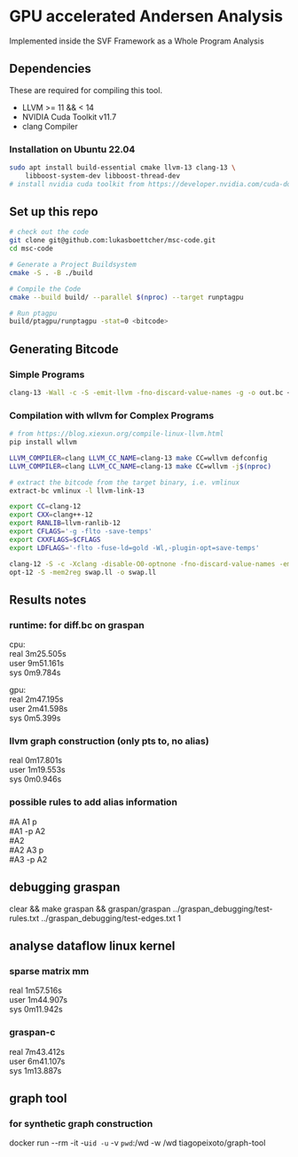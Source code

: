 
# GPU accelerated Andersen Analysis
Implemented inside the SVF Framework as a Whole Program Analysis

## Dependencies

These are required for compiling this tool.

- LLVM >= 11 && < 14
- NVIDIA Cuda Toolkit v11.7
- clang Compiler

### Installation on Ubuntu 22.04
```bash
sudo apt install build-essential cmake llvm-13 clang-13 \
    libboost-system-dev libboost-thread-dev
# install nvidia cuda toolkit from https://developer.nvidia.com/cuda-downloads
```

## Set up this repo
```bash
# check out the code
git clone git@github.com:lukasboettcher/msc-code.git
cd msc-code

# Generate a Project Buildsystem
cmake -S . -B ./build

# Compile the Code
cmake --build build/ --parallel $(nproc) --target runptagpu

# Run ptagpu
build/ptagpu/runptagpu -stat=0 <bitcode>
```


## Generating Bitcode
### Simple Programs
```bash
clang-13 -Wall -c -S -emit-llvm -fno-discard-value-names -g -o out.bc <in>
```

### Compilation with wllvm for Complex Programs
```bash
# from https://blog.xiexun.org/compile-linux-llvm.html
pip install wllvm

LLVM_COMPILER=clang LLVM_CC_NAME=clang-13 make CC=wllvm defconfig
LLVM_COMPILER=clang LLVM_CC_NAME=clang-13 make CC=wllvm -j$(nproc)

# extract the bitcode from the target binary, i.e. vmlinux
extract-bc vmlinux -l llvm-link-13
```

```bash
export CC=clang-12
export CXX=clang++-12
export RANLIB=llvm-ranlib-12
export CFLAGS='-g -flto -save-temps'
export CXXFLAGS=$CFLAGS
export LDFLAGS='-flto -fuse-ld=gold -Wl,-plugin-opt=save-temps'

clang-12 -S -c -Xclang -disable-O0-optnone -fno-discard-value-names -emit-llvm swap.c -o swap.ll
opt-12 -S -mem2reg swap.ll -o swap.ll
```

## Results notes
### runtime: for diff.bc on graspan
cpu: <br>
real    3m25.505s<br>
user    9m51.161s<br>
sys     0m9.784s<br>

gpu:<br>
real    2m47.195s<br>
user    2m41.598s<br>
sys     0m5.399s<br>

### llvm graph construction (only pts to, no alias)
real    0m17.801s<br>
user    1m19.553s<br>
sys     0m0.946s<br>

### possible rules to add alias information
#A	A1	p<br>
#A1	-p	A2<br>
#A2<br>
#A2	A3	p<br>
#A3	-p	A2<br>

## debugging graspan
clear && make graspan && graspan/graspan ../graspan_debugging/test-rules.txt ../graspan_debugging/test-edges.txt 1

## analyse dataflow linux kernel
### sparse matrix mm
real    1m57.516s<br>
user    1m44.907s<br>
sys     0m11.942s<br>
### graspan-c
real    7m43.412s<br>
user    6m41.107s<br>
sys     1m13.887s<br>

## graph tool
### for synthetic graph construction

docker run --rm -it -u`id -u` -v `pwd`:/wd -w /wd tiagopeixoto/graph-tool